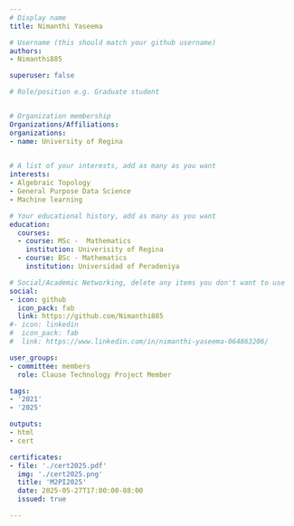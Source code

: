```yaml
---
# Display name
title: Nimanthi Yaseema

# Username (this should match your github username)
authors:
- Nimanthi885

superuser: false

# Role/position e.g. Graduate student


# Organization membership
Organizations/Affiliations:
organizations:
- name: University of Regina
 

# A list of your interests, add as many as you want
interests:
- Algebraic Topology
- General Purpose Data Science
- Machine learning

# Your educational history, add as many as you want
education:
  courses:
  - course: MSc -  Mathematics
    institution: Univerisity of Regina
  - course: BSc - Mathematics
    institution: Universidad of Peradeniya

# Social/Academic Networking, delete any items you don't want to use
social:
- icon: github
  icon_pack: fab
  link: https://github.com/Nimanthi885
#- icon: linkedin
#  icon_pack: fab
#  link: https://www.linkedin.com/in/nimanthi-yaseema-064863206/

user_groups:
- committee: members
  role: Clause Technology Project Member

tags:
- '2021'
- '2025'

outputs:
- html
- cert

certificates:
- file: './cert2025.pdf'
  img: './cert2025.png'
  title: 'M2PI2025'
  date: 2025-05-27T17:00:00-08:00
  issued: true

---
```


